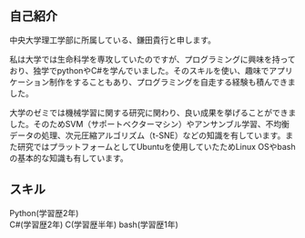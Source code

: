 ## 自己紹介

中央大学理工学部に所属している、鎌田貴行と申します。  

私は大学では生命科学を専攻していたのですが、プログラミングに興味を持っており、独学でpythonやC#を学んでいました。そのスキルを使い、趣味でアプリケーション制作をすることもあり、プログラミングを自走する経験も積んできました。  

大学のゼミでは機械学習に関する研究に関わり、良い成果を挙げることができました。そのためSVM（サポートベクターマシン）やアンサンブル学習、不均衡データの処理、次元圧縮アルゴリズム（t-SNE）などの知識を有しています。また研究ではプラットフォームとしてUbuntuを使用していたためLinux OSやbashの基本的な知識も有しています。  

## スキル

Python(学習歴2年)  
C#(学習歴2年)
C(学習歴半年)
bash(学習歴1年)  

